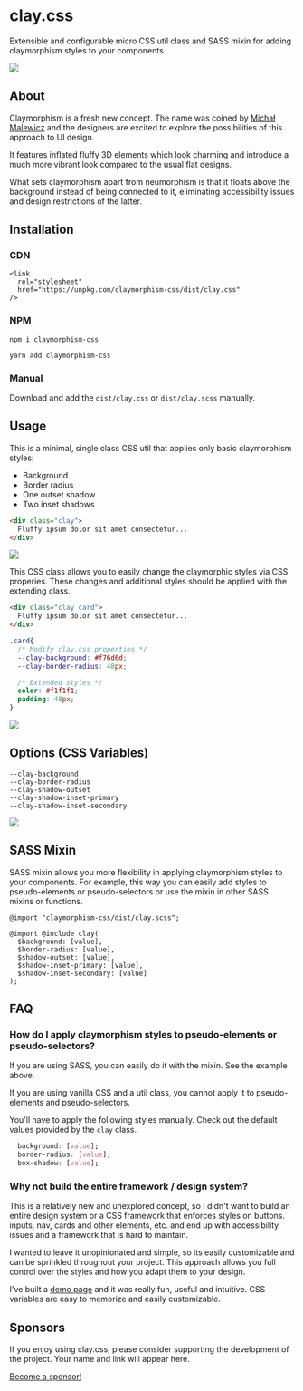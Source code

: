 # clay.css

Extensible and configurable micro CSS util class and SASS mixin for adding claymorphism styles to your components.

![](https://raw.githubusercontent.com/codeAdrian/clay.css/gh-pages/assets/social.jpg)

## About

Claymorphism is a fresh new concept. The name was coined by [Michał Malewicz](https://hype4.academy/articles/design/claymorphism-in-user-interfaces) and the designers are excited to explore the possibilities of this approach to UI design.

It features inflated fluffy 3D elements which look charming and introduce a much more vibrant look compared to the usual flat designs.

What sets claymorphism apart from neumorphism is that it floats above the background instead of being connected to it, eliminating accessibility issues and design restrictions of the latter.

## Installation
### CDN

```
<link
  rel="stylesheet"
  href="https://unpkg.com/claymorphism-css/dist/clay.css"
/>
```

### NPM

```
npm i claymorphism-css
```

```
yarn add claymorphism-css
```

### Manual

Download and add the `dist/clay.css` or `dist/clay.scss` manually.

## Usage

This is a minimal, single class CSS util that applies only basic claymorphism styles:
* Background
* Border radius
* One outset shadow
* Two inset shadows

```html
<div class="clay">
  Fluffy ipsum dolor sit amet consectetur...
</div>
```

![](./docs/example1.png)

This CSS class allows you to easily change the claymorphic styles via CSS properies. These changes and additional styles should be applied with the extending class.

```html
<div class="clay card">
  Fluffy ipsum dolor sit amet consectetur...
</div>
```

```css
.card{
  /* Modify clay.css properties */
  --clay-background: #f76d6d;
  --clay-border-radius: 48px;

  /* Extended styles */
  color: #f1f1f1;
  padding: 48px;
}
```

![](./docs/example2.png)


## Options (CSS Variables)

```
--clay-background
--clay-border-radius
--clay-shadow-outset
--clay-shadow-inset-primary
--clay-shadow-inset-secondary
```

![](https://codeadrian.github.io/clay.css/assets/diagram-min.png)

## SASS Mixin

SASS mixin allows you more flexibility in applying claymorphism styles to your components. For example, this way you can easily add styles to pseudo-elements or pseudo-selectors or use the mixin in other SASS mixins or functions.

```
@import "claymorphism-css/dist/clay.scss";

@import @include clay(
  $background: [value],
  $border-radius: [value],
  $shadow-outset: [value],
  $shadow-inset-primary: [value],
  $shadow-inset-secondary: [value]
);
```


## FAQ

### How do I apply claymorphism styles to pseudo-elements or pseudo-selectors?

If you are using SASS, you can easily do it with the mixin. See the example above.

If you are using vanilla CSS and a util class, you cannot apply it to pseudo-elements and pseudo-selectors.

You'll have to apply the following styles manually. Check out the default values provided by the `clay` class.

```css
  background: [value];
  border-radius: [value];
  box-shadow: [value];
```


### Why not build the entire framework / design system?

This is a relatively new and unexplored concept, so I didn't want to build an entire design system or a CSS framework that enforces styles on buttons. inputs, nav, cards and other elements, etc. and end up with accessibility issues and a framework that is hard to maintain.

I wanted to leave it unopinionated and simple, so its easily customizable and can be sprinkled throughout your project. This approach allows you full control over the styles and how you adapt them to your design.

I've built a [demo page](https://codeadrian.github.io/clay.css/) and it was really fun, useful and intuitive. CSS variables are easy to memorize and easily customizable.

## Sponsors

If you enjoy using clay.css, please consider supporting the development of the project. Your name and link will appear here.

[Become a sponsor!](https://www.buymeacoffee.com/ubnZ8GgDJ/e/52580)
